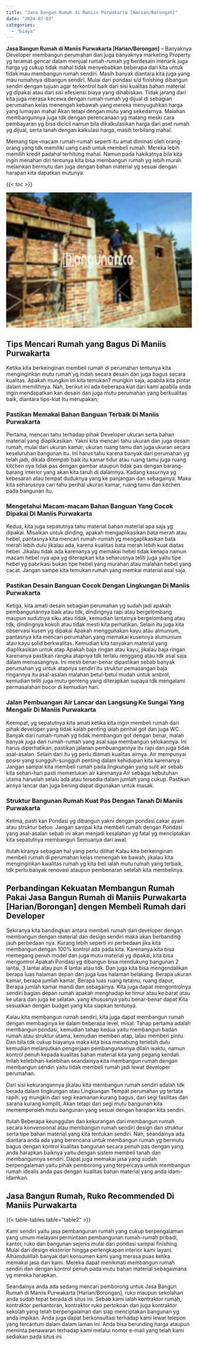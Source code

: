 ```yaml
---
title: "Jasa Bangun Rumah di Maniis Purwakarta [Harian/Borongan]"
date: "2024-07-03"
categories: 
  - "biaya"
---
```


**Jasa Bangun Rumah di Maniis Purwakarta \[Harian/Borongan\]** – Banyaknya Developer membangun perumahan dan juga banyaknya marketing Property yg teramat gencar dalam menjual rumah-rumah yg berdesain menarik juga harga yg cukup tidak mahal tidak menyebabkan beberapa dari kita untuk tidak mau membangun rumah sendiri. Masih banyak diantara kita juga yang mau rumahnya dibangun sendiri. Mulai dari pondasi s/d finishing dibangun sendiri dengan tujuan agar terkontrol baik dari sisi kualitas bahan material yg dipakai atau dari sisi efesiensi biaya yang dihabiskan. Tidak jarang dari kita juga merasa kecewa dengan rumah-rumah yg dijual di sebagian perumahan kelas menengah kebawah yang mereka menyuguhkan harga yang lumayan mahal Akan tetapi dengan mutu yang sekedarnya. Malahan membangunnya juga tdk dengan perencanaan yg matang meski cara pembayaran yg bisa dicicil namun bila dikalkulasikan harga dari aset rumah yg dijual, serta tanah dengan kalkulasi harga, masih terbilang mahal.

Memang tipe-macam rumah-rumah seperti itu amat diminati oleh orang-orang yang tdk memiliki uang cash untuk membeli rumah. Mereka lebih memilih kredit padahal terhitung mahal. Namun pada hakikatnya bila kita ingin menahan diri tentunya kita bisa membangun rumah yg lebih murah melainkan bermutu dan juga dengan bahan material yg sesuai dengan harapan kita dapatkan mutunya.

{{< toc >}}

![Jasa Bangun Rumah di Maniis Purwakarta [Harian/Borongan]](/images/borong-bangunan-26.png)

## Tips Mencari Rumah yang Bagus Di Maniis Purwakarta

Ketika kita berkeinginan membeli rumah di perumahan tentunya kita menginginkan mutu rumah yg indah secara desain dan juga bagus secara kualitas. Apakah mungkin ini kita temukan? mungkin saja, apabila kita pintar dalam memilihnya. Nah, berikut ini ada beberapa kiat dari kami apabila anda ingin mendapatkan kan desain dan juga mutu perumahan yang berkualitas baik, diantara tips-kiat Itu merupakan;

### Pastikan Memakai Bahan Banguan Terbaik Di Maniis Purwakarta

Pertama, mencari tahu terhadap pihak Developer ukuran serta bahan material yang diaplikasikan. Yakni kita mencari tahu ukuran dan juga desain rumah, mulai dari ukuran kamar, ukuran ruang tamu dan juga ukuran secara keseluruhan bangunan itu. Ini harus tahu karena banyak dari perumahan yg telah jadi, dikala ditempati baik itu kamar tidur atau ruang tamu juga ruang kitchen nya tidak pas dengan gambar ataupun tidak pas dengan barang-barang interior yang akan kita taruh di dalamnya. Kadang kasurnya yg kebesaran atau tempat duduknya yang ke panjangan dan sebagainya. Maka kita seharusnya cari tahu perihal ukuran kamar, ruang tamu dan kitchen pada bangunan itu.

### Mengetahui Macam-macam Bahan Banguan Yang Cocok Dipakai Di Maniis Purwakarta

Kedua, kita juga sepatutnya tahu material bahan material apa saja yg dipakai. Misalkan untuk dinding, apakah mengaplikasikan bata merah atau hebel, pantasnya kita mencari rumah-rumah yg mengaplikasikan bata merah lebih dulu jikalau ada, karena kualitas bata merah lebih kuat diatas hebel. Jikalau tidak ada karenanya yg memakai hebel tidak kenapa namun macam hebel nya apa yg diterapkan kita seharusnya teliti juga yaitu tipe hebel yg pabrikasi bukan tipe hebel yang murahan atau malahan hebel yang cacat. Jangan sampe kita temukan rumah yang memkai material asal saja.

### Pastikan Desain Banguan Cocok Dengan Lingkungan Di Maniis Purwakarta

Ketiga, kita amati desain sebagian perumahan yg sudah jadi apakah pembangunannya baik atau tdk, dindingnya rapi atau bergelombang maupun sudutnya siku atau tidak, kemudian lantainya bergelombang atau tdk, dindingnya kokoh atau tidak mesti kita perhatikan. Selain itu juga kita observasi kusen yg dipakai Apakah menggunakan kayu atau almunium, pantasnya kita mencari perumahan yang memakai kusennya alumunium atau kayu solid berkwalitas. Kemudian kita tanyakan material yang diaplikasikan untuk atap Apakah baja ringan atau kayu, jikalau baja ringan karenanya pastikan rangka atapnya tdk terlalu renggang atau tdk asal saja dalam memasangnya. Ini mesti benar-benar dipastikan sebab banyak perumahan yg untuk atapnya sendiri itu struktur pemasangan baja ringannya itu asal-asalan malahan betul-betul mudah untuk ambrol, kemudian teliti juga mutu genteng yang diterapkan supaya tdk mengalami permasalahan bocor di kemudian hari.

### Jalan Pembuangan Air Lancar dan Langsung Ke Sungai Yang Mengalir Di Maniis Purwakarta

Keempat, yg sepatutnya kita amati ketika kita ingin membeli rumah dari pihak developer yang tidak kalah penting ialah perihal got dan juga WC. Banyak dari rumah-rumah yg tidak membangun got dengan benar, malah banyak juga dari rumah-rumah yang asal saja membangun selokannya. Ini harus diperhatikan, pastikan jalanan pembuangannya itu rapi dan juga tidak asal-asalan. Selain dari itu yg perlu diamati kualitas airnya. Air mempunyai posisi yang sungguh-sungguh penting dalam kehidupan kita karenanya Jangan sampai kita membeli rumah pada lingkungan yang sulit air sebab kita sehari-hari pasti memerlukan air karenanya Air sebagai kebutuhan utama haruslah selalu ada atau tersedia dalam jumlah yang cukup. Pastikan airnya lancar dan juga bening dapat digunakan untuk masak.

### Struktur Bangunan Rumah Kuat Pas Dengan Tanah Di Maniis Purwakarta

Kelima, pasti kan Pondasi yg dibangun yakni dengan pondasi cakar ayam atau struktur beton. Jangan sampai kita membeli rumah dengan Pondasi yang asal-asalan sebab ini akan menjadi kesalahan yg fatal yg menciptakan kita sepatutnya membangun Semuanya dari awal.

Itulah kiranya sebagian hal yang perlu dilihat Kalau kita berkeinginan membeli rumah di perumahan kelas menengah ke bawah, jikalau kita menginginkan kwalitas rumah yg kita beli ialah mutu rumah yang terbaik, tdk perlu banyak renovasi ataupun pembenaran setelah kita membelinya.

## Perbandingan Kekuatan Membangun Rumah Pakai Jasa Bangun Rumah di Maniis Purwakarta \[Harian/Borongan\] dengen Membeli Rumah dari Developer

Sekiranya kita bandingkan antara membeli rumah dari developer dengan membangun dengan material dan design sendiri maka akan berbanding jauh perbedaan nya. Kurang lebih seperti ini perbedaan jika kita membangun dengan 100% kontrol ada pada kita. Karenanya kita bisa memegang penuh model dan juga mutu material yg dipakai, kita bisa mengontrol Apakah Pondasi yg dibangun bisa mendukung bangunan 2 lantai, 3 lantai atau pun 4 lantai atau tdk. Dan juga kita bisa mengendalikan berapa luas halaman depan dan juga luas halaman belakang. Berapa ukuran kamar, berapa jumlah kamar, Berapa luas ruang tetamu, ruang dapur, Berapa jumlah kamar mandi dan sebagainya. Kita juga dapat mengontrolnya sendiri bagian depan rumah apakah menghadap ke timur atau ke barat atau ke utara dan juga ke selatan. yang khususnya yaitu benar-benar dapat Kita sesuaikan dengan budget yang kita siapkan tentunya.

Kalau kita membangun rumah sendiri, kita juga dapat membangun rumah dengan membaginya ke dalam beberapa level, misal. Tahap pertama adalah membangun pondasi, kemudian tahap kedua yaitu membangun badan rumah atau struktur utama, kemudian memberi atap, lalau memberi pintu. Dan bila tdk cukup biayanya maka kita bisa menabung terlebih dulu kemudian melanjutkan pengerjaan pembangunannya dilain waktu, namun kontrol penuh kepada kualitas bahan material kita yang pegang kendali. Inilah kelebihan-kelebihan seandainya kita membangun rumah dengan membangun sendiri yaitu tidak membeli rumah jadi lewat developer perumahan.

Dari sisi kekurangannya jikalau kita membangun rumah sendiri adalah tdk berada dalam lingkungan atau Lingkungan Tempat perumahan yg tertata rapih. yg mungkin dari segi keamanan kurang bagus, dari segi fasilitas dan sarana kurang komplit, Akan tetapi dari segi mutu bangunan kita mememperoleh mutu bangunan yang sesuai dengan harapan kita sendiri.

Itulah Beberapa keunggulan dan kekurangan dari membangun rumah secara konvensional atau membangun rumah sendiri design dan struktur serta tipe bahan material yang kita tentukan sendiri. Nah, seandainya ada diantara anda ada yang berencana untuk membangun rumah yg bermutu bagus dengan kontrol kualitas bangunan secara penuh pas dengan yang anda harapkan baiknya yaitu dengan sistem membeli tanah dan membangunnya sendiri. Dapat juga memakai jasa yang sudah berpengalaman yaitu pihak pemborong yang terpercaya untuk membangun rumah idealis anda pas dengan kualitas bahan material yang anda idam-idamkan.

## Jasa Bangun Rumah, Ruko Recommended Di Maniis Purwakarta

{{< table-tables table="table2" >}}

Kami sendiri yaitu jasa pembangunan rumah yang cukup berpengalaman yang umum melayani permintaan pembangunan rumah-rumah pribadi, kantor, ruko dan bangunan sejenis mulai dari pondasi sampai finishing. Mulai dari design eksterior hingga perlengkapan interior kami layani. Alhamdulillah banyak dari konsumen kami yang merasa puas ketika memakai jasa dari kami. Mereka dapat menikmati membangun rumah sendiri dan dengan kontrol penuh pada mutu bahan material sebagaimana yg mereka harapkan.

Seandainya anda ada sedang mencari pemborong untuk Jasa Bangun Rumah di Maniis Purwakarta \[Harian/Borongan\], ruko maupun sekolahan anda sudah tepat berada di situs ini. Sebab kami ialah kontraktor rumah, kontraktor perkantoran, kontraktor ruko pertokoan dan juga kontraktor sekolah yang telah berpengalaman dan siap menciptakan bangunan yg anda impikan. Anda juga dapat berkonsultasi terhadap kami lewat telepon yang tercantum dalam dalam laman ini. Anda bisa berunding harga ataupun meminta penawaran terhadap kami melalui nomor e-mail yang telah kami sediakan pada situs ini.
